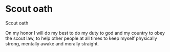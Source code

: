 # Scout oath

Scout oath

On my honor I will do my best to do my duty to god and my country to obey the scout law, to help other people at all times to keep myself physically strong, mentally awake and morally straight.
